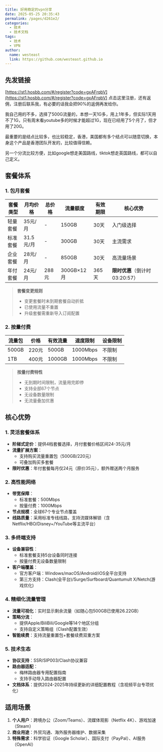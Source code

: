 ```yaml
---
title: 好用稳定的vpn分享
date: 2025-05-25 20:35:43
permalink: /pages/d261e2/
categories:
  - 技术
  - 技术文档
tags:
  - 技术
  - VPN
author: 
  name: westeast
  link: https://github.com/westeast.github.io
---
```

## 先发链接
[https://st1.hosbb.com/#/register?code=gxAFrqbV](https://st1.hosbb.com/#/register?code=gxAFrqbV)
点击这里注册，还有返佣，注册后联系我，有必要的话我会把90%的返佣再发给你。

我自己用的不多，选择了500G流量的，本想一天1G多，用上1年多，但实际1天用不了1G，只有周末看youtube多的时候才能超过1G，现在已经用了5个月了，但才用了20G。

最重要的是结点比较多，也比较稳定，香港，美国都有多个结点可以随意切换，本身这个产品是香港团队开发的，比较值得信赖。

另一个分流比较方便，比如google想走美国路线，tiktok想走英国路线，都可以自己定义。

## 套餐体系

### 1. 包月套餐
| 套餐类型 | 月均价格 | 总价格 | 流量额度 | 有效期限 | 核心优势 |
|---------|----------|--------|----------|----------|----------|
| 轻量套餐 | 35元/月 | - | 150GB | 30天 | 入门级选择 |
| 标准套餐 | 31.5元/月 | - | 300GB | 30天 | 主流需求 |
| 企业套餐 | 28元/月 | - | 850GB | 30天 | 高流量场景 |
| 年付套餐 | 24元/月 | 288元 | 300GB×12月 | 365天 | **限时优惠**（倒计时03:20:57） |

> **套餐变更规则**  
> - 变更套餐时未到期套餐自动折抵  
> - 已使用流量不重置  
> - 升级套餐需重新导入订阅配置

### 2. 按量付费
| 流量包 | 价格 | 有效流量 | 速度限制 | 设备限制 |
|-------|------|----------|----------|----------|
| 500GB | 220元 | 500GB | 1000Mbps | 不限制 |
| 1TB | 400元 | 1000GB | 1000Mbps | 不限制 |

> **按量付费特性**  
> - 无到期时间限制，流量用完即停  
> - 支持全部67个节点  
> - 无设备数量限制  
> - 无流量叠加优惠

## 核心优势

### 1. 灵活套餐体系
- **阶梯式定价**：提供4档套餐选择，月付套餐价格区间24-35元/月
- **流量扩展方案**：
  - 支持购买流量重置包（500GB/220元）
  - 可叠加购买多套餐
- **限时优惠**：年付套餐每月仅24元（原价35元），额外赠送两个月服务

### 2. 高性能网络
- **带宽保障**：
  - 标准套餐：500Mbps
  - 按量付费：1000Mbps
- **节点规模**：全球67个专业节点覆盖
- **线路质量**：采用标准专线线路，支持流媒体解锁（含Netflix/HBO/Disney+/YouTube等主流平台）

### 3. 多终端支持
- **设备兼容性**：
  - 标准套餐支持5台设备同时连接
  - 按量付费无设备数量限制
- **客户端覆盖**：
  - 官方客户端：Windows/macOS/Android/iOS全平台支持
  - 第三方支持：Clash(全平台)/Surge/Surfboard/Quantumult X/Netch(游戏优化)

### 4. 精细化流量管理
- **流量可视化**：实时显示剩余流量（如随心包500GB已使用26.22GB）
- **策略分流**：
  - 提供Apple/BiliBili/Google等14个地区分组
  - 支持自定义策略组（Clash配置生效）
- **智能续费**：支持流量重置包+套餐续费双重方案

### 5. 技术生态
- **协议支持**：SSR/SIP003/Clash协议兼容
- **路由器适配**：
  - 梅林路由器专用配置指南
  - 支持手动导入路由器配置
- **文档体系**：提供2024-2025年持续更新的详细配置教程（含视频平台专项优化）

## 适用场景
1. **个人用户**：跨境办公（Zoom/Teams）、流媒体观影（Netflix 4K）、游戏加速（Steam）
2. **商业用途**：外贸沟通、海外服务器维护、数据采集
3. **特殊需求**：科学验证（Google Scholar）、国际支付（PayPal）、AI服务（OpenAI）
